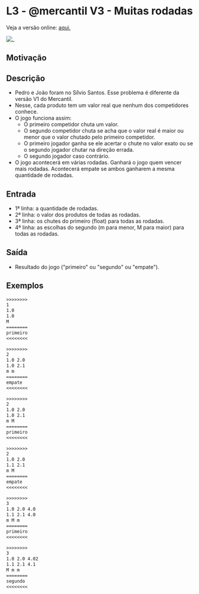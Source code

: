 # L3 - @mercantil V3 - Muitas rodadas

Veja a versão online: [aqui.](https://github.com/qxcodefup/arcade/blob/master/base/mercantil/Readme.md)

![_](https://raw.githubusercontent.com/qxcodefup/arcade/master/base/mercantil/cover.jpg)

## Motivação

## Descrição

- Pedro e João foram no Sílvio Santos. Esse problema é diferente da versão V1 do Mercantil.
- Nesse, cada produto tem um valor real que nenhum dos competidores conhece.
- O jogo funciona assim:
  - O primeiro competidor chuta um valor.
  - O segundo competidor chuta se acha que o valor real é maior ou menor que o valor chutado pelo primeiro competidor.
  - O primeiro jogador ganha se ele acertar o chute no valor exato ou se o segundo jogador chutar na direção errada.
  - O segundo jogador caso contrário.
- O jogo acontecerá em várias rodadas. Ganhará o jogo quem vencer mais rodadas. Acontecerá empate se ambos ganharem a mesma quantidade de rodadas.

## Entrada

- 1ª linha: a quantidade de rodadas.  
- 2ª linha: o valor dos produtos de todas as rodadas.
- 3ª linha: os chutes do primeiro (float) para todas as rodadas.
- 4ª linha: as escolhas do segundo (m para menor, M para maior) para todas as rodadas.  

## Saída

- Resultado do jogo ("primeiro" ou "segundo" ou "empate").

## Exemplos  

``` txt
>>>>>>>>
1  
1.0  
1.0  
M  
========
primeiro
<<<<<<<<

>>>>>>>>
2  
1.0 2.0  
1.0 2.1  
m m  
========
empate
<<<<<<<<

>>>>>>>>  
2
1.0 2.0
1.0 2.1
m M
========
primeiro
<<<<<<<<

>>>>>>>>
2
1.0 2.0
1.1 2.1
m M
========
empate
<<<<<<<<

>>>>>>>>
3
1.0 2.0 4.0
1.1 2.1 4.0
m M m
========
primeiro
<<<<<<<<

>>>>>>>>
3
1.0 2.0 4.02
1.1 2.1 4.1
M m m
========
segundo
<<<<<<<<
```
